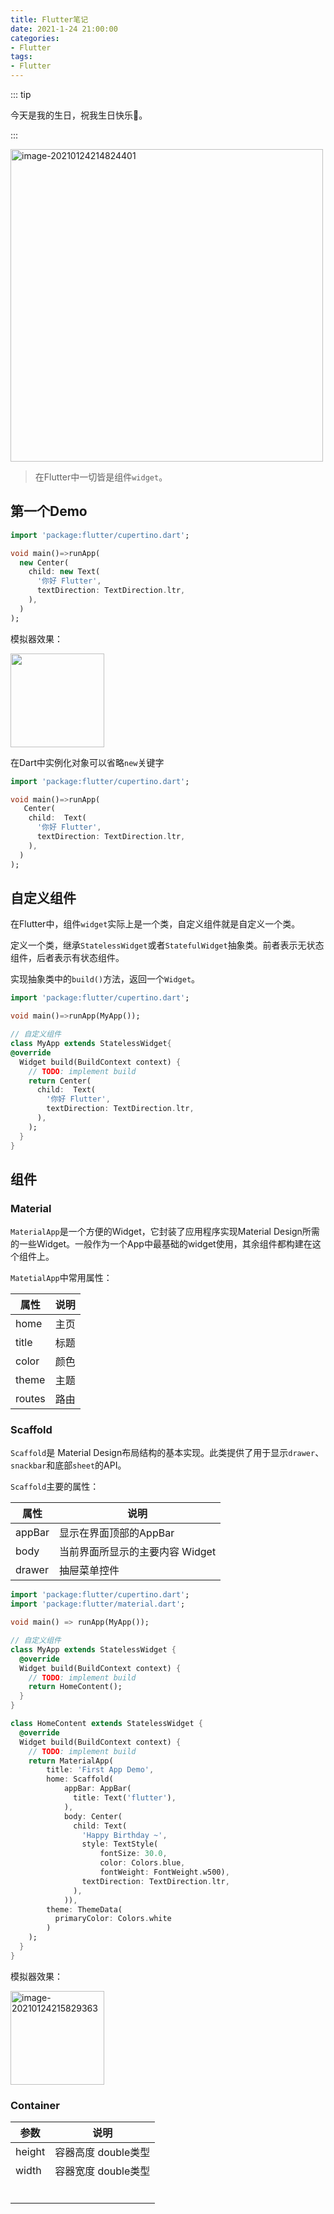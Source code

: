 ```yaml
---
title: Flutter笔记
date: 2021-1-24 21:00:00
categories:
- Flutter
tags:
- Flutter
---
```




::: tip

今天是我的生日，祝我生日快乐:tada:。

:::

<img src="https://images.shiguangping.com/imgs/20210124214824.png" alt="image-20210124214824401" style="width: 500px"/>



>在Flutter中一切皆是组件`widget`。



## 第一个Demo

```dart
import 'package:flutter/cupertino.dart';

void main()=>runApp(
  new Center(
    child: new Text(
      '你好 Flutter',
      textDirection: TextDirection.ltr,
    ),
  )
);
```



模拟器效果：

<img src="https://images.shiguangping.com/imgs/20210124205345.png" style="width: 150px"/>



在Dart中实例化对象可以省略`new`关键字

```dart
import 'package:flutter/cupertino.dart';

void main()=>runApp(
   Center(
    child:  Text(
      '你好 Flutter',
      textDirection: TextDirection.ltr,
    ),
  )
);
```



## 自定义组件

在Flutter中，组件`widget`实际上是一个类，自定义组件就是自定义一个类。

定义一个类，继承`StatelessWidget`或者`StatefulWidget`抽象类。前者表示无状态组件，后者表示有状态组件。

实现抽象类中的`build()`方法，返回一个`Widget`。

```dart
import 'package:flutter/cupertino.dart';

void main()=>runApp(MyApp());

// 自定义组件
class MyApp extends StatelessWidget{
@override
  Widget build(BuildContext context) {
    // TODO: implement build
    return Center(
      child:  Text(
        '你好 Flutter',
        textDirection: TextDirection.ltr,
      ),
    );
  }
}
```



## 组件

### Material

`MaterialApp`是一个方便的Widget，它封装了应用程序实现Material Design所需的一些Widget。一般作为一个App中最基础的widget使用，其余组件都构建在这个组件上。

`MatetialApp`中常用属性：

| 属性   | 说明 |
| ------ | ---- |
| home   | 主页 |
| title  | 标题 |
| color  | 颜色 |
| theme  | 主题 |
| routes | 路由 |



### Scaffold

`Scaffold`是 Material Design布局结构的基本实现。此类提供了用于显示`drawer`、`snackbar`和底部`sheet`的API。

`Scaffold`主要的属性：

| 属性   | 说明                            |
| ------ | ------------------------------- |
| appBar | 显示在界面顶部的AppBar          |
| body   | 当前界面所显示的主要内容 Widget |
| drawer | 抽屉菜单控件                    |



```dart
import 'package:flutter/cupertino.dart';
import 'package:flutter/material.dart';

void main() => runApp(MyApp());

// 自定义组件
class MyApp extends StatelessWidget {
  @override
  Widget build(BuildContext context) {
    // TODO: implement build
    return HomeContent();
  }
}

class HomeContent extends StatelessWidget {
  @override
  Widget build(BuildContext context) {
    // TODO: implement build
    return MaterialApp(
        title: 'First App Demo',
        home: Scaffold(
            appBar: AppBar(
              title: Text('flutter'),
            ),
            body: Center(
              child: Text(
                'Happy Birthday ~',
                style: TextStyle(
                    fontSize: 30.0,
                    color: Colors.blue,
                    fontWeight: FontWeight.w500),
                textDirection: TextDirection.ltr,
              ),
            )),
        theme: ThemeData(
          primaryColor: Colors.white
        )
    );
  }
}
```

模拟器效果：

<img src="https://images.shiguangping.com/imgs/20210124215829.png" alt="image-20210124215829363" style="width: 150px;" />



### Container

| 参数   | 说明                |
| ------ | ------------------- |
| height | 容器高度 double类型 |
| width  | 容器宽度 double类型 |
|        |                     |
|        |                     |
|        |                     |
|        |                     |
|        |                     |
|        |                     |

